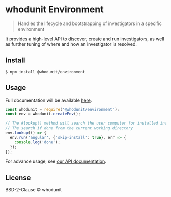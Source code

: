 # whodunit Environment

> Handles the lifecycle and bootstrapping of investigators in a specific environment

It provides a high-level API to discover, create and run investigators, as well as further tuning of where and how an investigator is resolved.


## Install

```
$ npm install @whodunit/environment
```


## Usage

Full documentation will be available [here](http://whodunit.io/authoring/integrating-whodunit.html).

```js
const whodunit = require('@whodunit/environment');
const env = whodunit.createEnv();

// The #lookup() method will search the user computer for installed investigators
// The search if done from the current working directory
env.lookup(() => {
  env.run('angular', {'skip-install': true}, err => {
    console.log('done');
  });
});
```

For advance usage, see [our API documentation](http://whodunit.github.io/environment).


## License

BSD-2-Clause © whodunit
